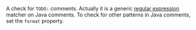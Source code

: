 A check for `TODO:` comments. Actually it is a generic [regular
expression](https://docs.oracle.com/en/java/javase/11/docs/api/java.base/java/util/regex/Pattern.html)
matcher on Java comments. To check for other patterns in Java comments,
set the `format` property.